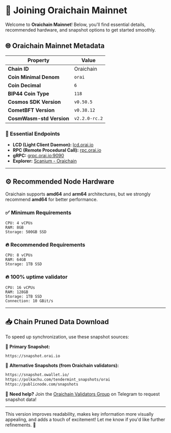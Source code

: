 # 🚀 Joining Oraichain Mainnet  

Welcome to **Oraichain Mainnet**! Below, you'll find essential details, recommended hardware, and snapshot options to get started smoothly.  

## 🌐 Oraichain Mainnet Metadata  

| Property | Value |
|----------|-------|
| **Chain ID** | Oraichain |
| **Coin Minimal Denom** | `orai` |
| **Coin Decimal** | `6` |
| **BIP44 Coin Type** | `118` |
| **Cosmos SDK Version** | `v0.50.5` |
| **CometBFT Version** | `v0.38.12` |
| **CosmWasm-std Version** | `v2.2.0-rc.2` |

### 🔗 Essential Endpoints  

- **LCD (Light Client Daemon):** [lcd.orai.io](https://lcd.orai.io)  
- **RPC (Remote Procedural Call):** [rpc.orai.io](https://rpc.orai.io)  
- **gRPC:** [grpc.orai.io:9090](http://grpc.orai.io:9090)  
- **Explorer:** [Scanium - Oraichain](https://scanium.io/Oraichain)  

---

## ⚙️ Recommended Node Hardware  

Oraichain supports **amd64** and **arm64** architectures, but we strongly recommend **amd64** for better performance.

### ✅ Minimum Requirements  

```
CPU: 4 vCPUs  
RAM: 8GB  
Storage: 500GB SSD  
```

### 🔥 Recommended Requirements  

```
CPU: 8 vCPUs  
RAM: 64GB  
Storage: 1TB SSD  
```

### 🔥 100% uptime validator  

```
CPU: 16 vCPUs  
RAM: 128GB  
Storage: 1TB SSD
Connection: 10 GBit/s
```

---

## 📥 Chain Pruned Data Download  

To speed up synchronization, use these snapshot sources:  

🔹 **Primary Snapshot:**  
```bash
https://snapshot.orai.io
```

🔹 **Alternative Snapshots (from Oraichain validators):**  
```bash
https://snapshot.owallet.io/
https://polkachu.com/tendermint_snapshots/orai
https://publicnode.com/snapshots
```

📢 **Need help?** Join the [Oraichain Validators Group](https://t.me/joinchat/yH9nMLrokQRhZGY1) on Telegram to request snapshot data!  

---

This version improves readability, makes key information more visually appealing, and adds a touch of excitement! Let me know if you'd like further refinements. 🚀